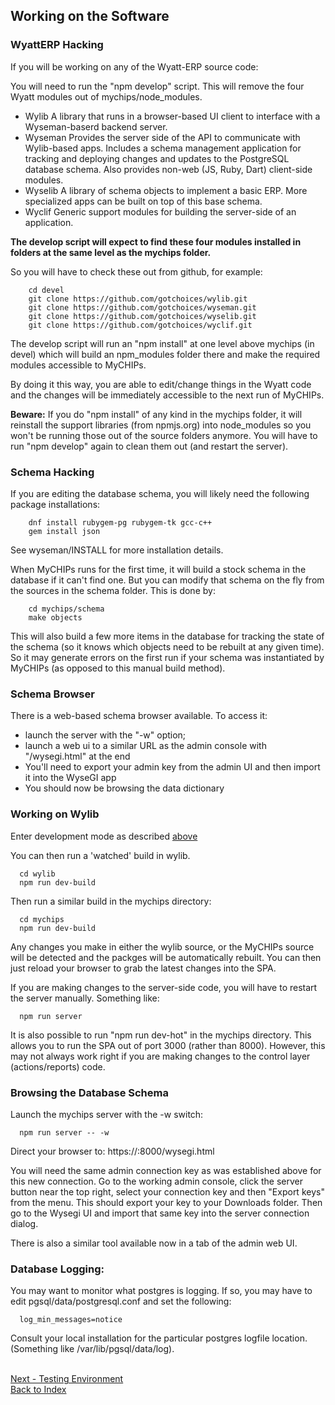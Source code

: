 ## Working on the Software

### WyattERP Hacking
If you will be working on any of the Wyatt-ERP source code:

You will need to run the "npm develop" script.  This will remove the four 
Wyatt modules out of mychips/node_modules.
- Wylib
  A library that runs in a browser-based UI client to interface with a 
  Wyseman-baserd backend server.
- Wyseman
  Provides the server side of the API to communicate with Wylib-based apps.
  Includes a schema management application for tracking and deploying
  changes and updates to the PostgreSQL database schema.
  Also provides non-web (JS, Ruby, Dart) client-side modules.
- Wyselib
  A library of schema objects to implement a basic ERP.
  More specialized apps can be built on top of this base schema.
- Wyclif
  Generic support modules for building the server-side of an application.

**The develop script will expect to find these four modules installed in folders 
at the same level as the mychips folder.**

So you will have to check these out from github, for example:
```
    cd devel
    git clone https://github.com/gotchoices/wylib.git
    git clone https://github.com/gotchoices/wyseman.git
    git clone https://github.com/gotchoices/wyselib.git
    git clone https://github.com/gotchoices/wyclif.git
```
The develop script will run an "npm install" at one level above mychips (in devel)
which will build an npm_modules folder there and make the required modules 
accessible to MyCHIPs.
  
By doing it this way, you are able to edit/change things in the Wyatt code
and the changes will be immediately accessible to the next run of MyCHIPs.
  
**Beware:** If you do "npm install" of any kind in the mychips folder, it will
reinstall the support libraries (from npmjs.org) into node_modules so you won't be running those
out of the source folders anymore.  You will have to run "npm develop" again to
clean them out (and restart the server).

### Schema Hacking
If you are editing the database schema, you will likely need the following 
package installations:
```
    dnf install rubygem-pg rubygem-tk gcc-c++
    gem install json
```
See wyseman/INSTALL for more installation details.

When MyCHIPs runs for the first time, it will build a stock schema in the
database if it can't find one.  But you can modify that schema on the fly
from the sources in the schema folder.  This is done by:
```
    cd mychips/schema
    make objects
```    
This will also build a few more items in the database for tracking the state
of the schema (so it knows which objects need to be rebuilt at any given time).
So it may generate errors on the first run if your schema was 
instantiated by MyCHIPs (as opposed to this manual build method).

### Schema Browser
There is a web-based schema browser available.
To access it:
- launch the server with the "-w" option;
- launch a web ui to a similar URL as the admin console with "/wysegi.html" at the end
- You'll need to export your admin key from the admin UI and then import it into the WyseGI app
- You should now be browsing the data dictionary

### Working on Wylib

Enter development mode as described [above](#wyatterp-hacking)
  
You can then run a 'watched' build in wylib.
```
  cd wylib
  npm run dev-build
```
Then run a similar build in the mychips directory:
```
  cd mychips
  npm run dev-build
```
Any changes you make in either the wylib source, or the MyCHIPs source
will be detected and the packges will be automatically rebuilt.
You can then just reload your browser to grab the latest changes into the SPA.
  
If you are making changes to the server-side code, you will have to
restart the server manually.  Something like:
```
  npm run server
```
It is also possible to run "npm run dev-hot" in the mychips directory.
This allows you to run the SPA out of port 3000 (rather than 8000).
However, this may not always work right if you are making changes to the
control layer (actions/reports) code.


### Browsing the Database Schema
Launch the mychips server with the -w switch:
```
  npm run server -- -w
```  
Direct your browser to:	https://<hostname>:8000/wysegi.html

You will need the same admin connection key as was established above for this new connection.
Go to the working admin console, click the server button near the top right, select
your connection key and then "Export keys" from the menu.  This should export
your key to your Downloads folder.  Then go to the Wysegi UI and import that
same key into the server connection dialog.

There is also a similar tool available now in a tab of the admin web UI.

### Database Logging:

You may want to monitor what postgres is logging.  If so, you may
have to edit pgsql/data/postgresql.conf and set the following:
```
  log_min_messages=notice
```
Consult your local installation for the particular postgres logfile location.
(Something like /var/lib/pgsql/data/log).

<br>[Next - Testing Environment](work-testing.md)
<br>[Back to Index](README.md#contents)
